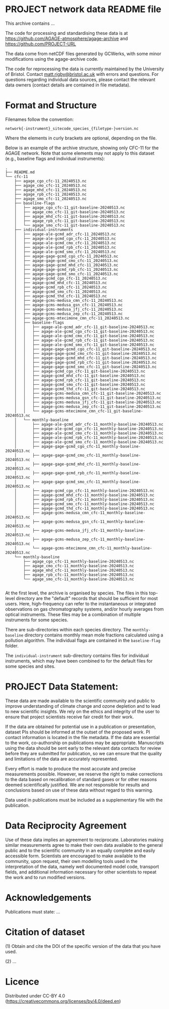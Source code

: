 
#  PROJECT network data README file

This archive contains ...

The code for processing and standardising these data is at https://github.com/AGAGE-atmosphere/agage-archive and https://github.com/PROJECT-URL

The data come from netCDF files generated by GCWerks, with some minor modifications using the agage-archive code.

The code for reprocessing the data is currently maintained by the University of Bristol. Contact matt.rigby@bristol.ac.uk with errors and questions. For questions regarding individual data sources, please contact the relevant data owners (contact details are contained in file metadata).

# Format and Structure

Filenames follow the convention:

```network{-instrument}_sitecode_species_{filetype-}version.nc```

Where the elements in curly brackets are optional, depending on the file.

Below is an example of the archive structure, showing only CFC-11 for the AGAGE network. Note that some elements may not apply to this dataset (e.g., baseline flags and individual instruments):

```
.
├── README.md
└── cfc-11
    ├── agage_cgo_cfc-11_20240513.nc
    ├── agage_cmo_cfc-11_20240513.nc
    ├── agage_mhd_cfc-11_20240513.nc
    ├── agage_rpb_cfc-11_20240513.nc
    ├── agage_smo_cfc-11_20240513.nc
    ├── baseline-flags
    │   ├── agage_cgo_cfc-11_git-baseline-20240513.nc
    │   ├── agage_cmo_cfc-11_git-baseline-20240513.nc
    │   ├── agage_mhd_cfc-11_git-baseline-20240513.nc
    │   ├── agage_rpb_cfc-11_git-baseline-20240513.nc
    │   └── agage_smo_cfc-11_git-baseline-20240513.nc
    ├── individual-instruments
    │   ├── agage-ale-gcmd_adr_cfc-11_20240513.nc
    │   ├── agage-ale-gcmd_cgo_cfc-11_20240513.nc
    │   ├── agage-ale-gcmd_cmo_cfc-11_20240513.nc
    │   ├── agage-ale-gcmd_rpb_cfc-11_20240513.nc
    │   ├── agage-ale-gcmd_smo_cfc-11_20240513.nc
    │   ├── agage-gage-gcmd_cgo_cfc-11_20240513.nc
    │   ├── agage-gage-gcmd_cmo_cfc-11_20240513.nc
    │   ├── agage-gage-gcmd_mhd_cfc-11_20240513.nc
    │   ├── agage-gage-gcmd_rpb_cfc-11_20240513.nc
    │   ├── agage-gage-gcmd_smo_cfc-11_20240513.nc
    │   ├── agage-gcmd_cgo_cfc-11_20240513.nc
    │   ├── agage-gcmd_mhd_cfc-11_20240513.nc
    │   ├── agage-gcmd_rpb_cfc-11_20240513.nc
    │   ├── agage-gcmd_smo_cfc-11_20240513.nc
    │   ├── agage-gcmd_thd_cfc-11_20240513.nc
    │   ├── agage-gcms-medusa_cmn_cfc-11_20240513.nc
    │   ├── agage-gcms-medusa_gsn_cfc-11_20240513.nc
    │   ├── agage-gcms-medusa_jfj_cfc-11_20240513.nc
    │   ├── agage-gcms-medusa_zep_cfc-11_20240513.nc
    │   ├── agage-gcms-mtecimone_cmn_cfc-11_20240513.nc
    │   ├── baseline-flags
    │   │   ├── agage-ale-gcmd_adr_cfc-11_git-baseline-20240513.nc
    │   │   ├── agage-ale-gcmd_cgo_cfc-11_git-baseline-20240513.nc
    │   │   ├── agage-ale-gcmd_cmo_cfc-11_git-baseline-20240513.nc
    │   │   ├── agage-ale-gcmd_rpb_cfc-11_git-baseline-20240513.nc
    │   │   ├── agage-ale-gcmd_smo_cfc-11_git-baseline-20240513.nc
    │   │   ├── agage-gage-gcmd_cgo_cfc-11_git-baseline-20240513.nc
    │   │   ├── agage-gage-gcmd_cmo_cfc-11_git-baseline-20240513.nc
    │   │   ├── agage-gage-gcmd_mhd_cfc-11_git-baseline-20240513.nc
    │   │   ├── agage-gage-gcmd_rpb_cfc-11_git-baseline-20240513.nc
    │   │   ├── agage-gage-gcmd_smo_cfc-11_git-baseline-20240513.nc
    │   │   ├── agage-gcmd_cgo_cfc-11_git-baseline-20240513.nc
    │   │   ├── agage-gcmd_mhd_cfc-11_git-baseline-20240513.nc
    │   │   ├── agage-gcmd_rpb_cfc-11_git-baseline-20240513.nc
    │   │   ├── agage-gcmd_smo_cfc-11_git-baseline-20240513.nc
    │   │   ├── agage-gcmd_thd_cfc-11_git-baseline-20240513.nc
    │   │   ├── agage-gcms-medusa_cmn_cfc-11_git-baseline-20240513.nc
    │   │   ├── agage-gcms-medusa_gsn_cfc-11_git-baseline-20240513.nc
    │   │   ├── agage-gcms-medusa_jfj_cfc-11_git-baseline-20240513.nc
    │   │   ├── agage-gcms-medusa_zep_cfc-11_git-baseline-20240513.nc
    │   │   └── agage-gcms-mtecimone_cmn_cfc-11_git-baseline-20240513.nc
    │   └── monthly-baseline
    │       ├── agage-ale-gcmd_adr_cfc-11_monthly-baseline-20240513.nc
    │       ├── agage-ale-gcmd_cgo_cfc-11_monthly-baseline-20240513.nc
    │       ├── agage-ale-gcmd_cmo_cfc-11_monthly-baseline-20240513.nc
    │       ├── agage-ale-gcmd_rpb_cfc-11_monthly-baseline-20240513.nc
    │       ├── agage-ale-gcmd_smo_cfc-11_monthly-baseline-20240513.nc
    │       ├── agage-gage-gcmd_cgo_cfc-11_monthly-baseline-20240513.nc
    │       ├── agage-gage-gcmd_cmo_cfc-11_monthly-baseline-20240513.nc
    │       ├── agage-gage-gcmd_mhd_cfc-11_monthly-baseline-20240513.nc
    │       ├── agage-gage-gcmd_rpb_cfc-11_monthly-baseline-20240513.nc
    │       ├── agage-gage-gcmd_smo_cfc-11_monthly-baseline-20240513.nc
    │       ├── agage-gcmd_cgo_cfc-11_monthly-baseline-20240513.nc
    │       ├── agage-gcmd_mhd_cfc-11_monthly-baseline-20240513.nc
    │       ├── agage-gcmd_rpb_cfc-11_monthly-baseline-20240513.nc
    │       ├── agage-gcmd_smo_cfc-11_monthly-baseline-20240513.nc
    │       ├── agage-gcmd_thd_cfc-11_monthly-baseline-20240513.nc
    │       ├── agage-gcms-medusa_cmn_cfc-11_monthly-baseline-20240513.nc
    │       ├── agage-gcms-medusa_gsn_cfc-11_monthly-baseline-20240513.nc
    │       ├── agage-gcms-medusa_jfj_cfc-11_monthly-baseline-20240513.nc
    │       ├── agage-gcms-medusa_zep_cfc-11_monthly-baseline-20240513.nc
    │       └── agage-gcms-mtecimone_cmn_cfc-11_monthly-baseline-20240513.nc
    └── monthly-baseline
        ├── agage_cgo_cfc-11_monthly-baseline-20240513.nc
        ├── agage_cmo_cfc-11_monthly-baseline-20240513.nc
        ├── agage_mhd_cfc-11_monthly-baseline-20240513.nc
        ├── agage_rpb_cfc-11_monthly-baseline-20240513.nc
        └── agage_smo_cfc-11_monthly-baseline-20240513.nc


```

At the first level, the archive is organised by species. The files in this top-level directory are the "default" records that should be sufficient for most users. Here, high-frequency can refer to the instantaneous or integrated observations on gas chromatography systems, and/or hourly averages from optical instruments. These files may be a combination of multiple instruments for some species. 

There are sub-directories within each species directory. The ```monthly-baseline``` directory contains monthly mean mole fractions calculated using a pollution algorithm. The individual flags are contained in the ```baseline-flag``` folder. 

The ```individual-instrument``` sub-directory contains files for individual instruments, which may have been combined to for the default files for some species and sites.

# PROJECT Data Statement:

These data are made available to the scientific community and public to improve understanding of climate change and ozone depletion and to lead to new scientific insights. We rely on the ethics and integrity of the user to ensure that project scientists receive fair credit for their work.

If the data are obtained for potential use in a publication or presentation, dataset PIs should be informed at the outset of the proposed work. PI contact information is located in the file metadata. If the data are essential to the work, co-authorship on publications may be appropriate. Manuscripts using the data should be sent early to the relevant data contacts for review before they are submitted for publication, so we can ensure that the quality and limitations of the data are accurately represented.

Every effort is made to produce the most accurate and precise measurements possible. However, we reserve the right to make corrections to the data based on recalibration of standard gases or for other reasons deemed scientifically justified. We are not responsible for results and conclusions based on use of these data without regard to this warning.

Data used in publications must be included as a supplementary file with the publication.

# Data Reciprocity Agreement

Use of these data implies an agreement to reciprocate. Laboratories making similar measurements agree to make their own data available to the general public and to the scientific community in an equally complete and easily accessible form. Scientists are encouraged to make available to the community, upon request, their own modelling tools used in the interpretation of the data, namely well documented model code, transport fields, and additional information necessary for other scientists to repeat the work and to run modified versions.

# Acknowledgements

Publications must state: ...

# Citation of dataset
 
(1) Obtain and cite the DOI of the specific version of the data that you have used.

(2) ...

# Licence

Distributed under CC-BY 4.0 (https://creativecommons.org/licenses/by/4.0/deed.en)

